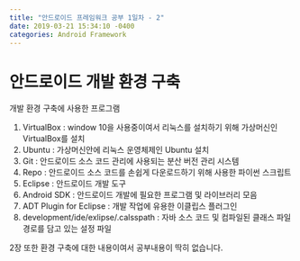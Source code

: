 ```yaml
---
title: "안드로이드 프레임워크 공부 1일차 - 2"
date: 2019-03-21 15:34:10 -0400
categories: Android Framework
---
```


안드로이드 개발 환경 구축
=============

개발 환경 구축에 사용한 프로그램
1. VirtualBox : window 10을 사용중이여서 리눅스를 설치하기 위해 가상머신인 VirtualBox를 설치
2. Ubuntu : 가상머신안에 리눅스 운영체제인 Ubuntu 설치
3. Git : 안드로이드 소스 코드 관리에 사용되는 분산 버전 관리 시스템
4. Repo : 안드로이드 소스 코드를 손쉽게 다운로드하기 위해 사용한 파이썬 스크립트
5. Eclipse : 안드로이드 개발 도구
6. Android SDK : 안드로이드 개발에 필요한 프로그램 및 라이브러리 모음
7. ADT Plugin for Eclipse :  개발 작업에 유용한 이클립스 플러그인
8. development/ide/exlipse/.calsspath : 자바 소스 코드 및 컴파일된 클래스 파일 경로를 담고 있는 설정 파일

2장 또한 환경 구축에 대한 내용이여서 공부내용이 딱히 없습니다.
